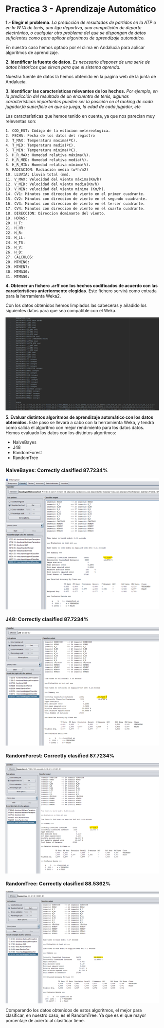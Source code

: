 # Practica 3 - Aprendizaje Automático
**1.- Elegir el problema.** *La predicción de resultados de partidos en la ATP o en la WTA de tenis, una liga deportiva, una competición de deporte electrónico, o cualquier otro problema del que se dispongan de datos suficientes como para aplicar algoritmos de aprendizaje automático.*

En nuestro caso hemos optado por el clima en Andalucia para aplicar algoritmos de aprendizaje. 

**2. Identificar la fuente de datos.** *Es necesario disponer de una serie de
datos históricos que sirvan para que el sistema aprenda.*

Nuestra fuente de datos la hemos obtenido en la pagina web de la junta de Andalucia.

**3. Identificar las características relevantes de los hechos.** *Por ejemplo, en
la predicción del resultado de un encuentro de tenis, algunas características importantes pueden ser la posición en el ranking de cada jugador,la superficie en que se juega, la edad de cada jugador, etc*


Las características que hemos tenido en cuenta, ya que nos parecían muy releventas son:

~~~
1. COD_EST: Código de la estacion metereologica.
2. FECHA: Fecha de los datos del registro
3. T_MAX: Temperatura maxima(ºC).
4. T_MED: Temperatura media(ºC).
5. T_MIN: Temperatura minima(ºC).
6. H_R_MAX: Humedad relativa máxima(%).
7. H_R_MED: Humedad relativa media(%).
8. H_R_MIN: Humedad relativa mínima(%).
9. RADIACION: Radiación media (w*h/m2)
10. LLUVIA: Lluvia total (mm).
11. V_MAX: Velocidad del viento máxima(Km/h)
12. V_MED: Velocidad del viento media(Km/h)
13. V_MIN: velocidad del viento minima (Km/h).
14. CV1: Minutos con direccion de viento en el primer cuadrante.
15. CV2: Minutos con direccion de viento en el segundo cuadrante.
16. CV3: Minutos con direccion de viento en el tercer cuadrante.
17. CV4: Minutos con direccion de viento en el cuarto cuadrante.
18. DIRECCION: Direccion dominante del viento.
19. HORAS:
20. H_T:
21. H_HR:
22. H_R:
23. H_LL:
24. H_TS:
25. H_V:
26. H_D:
27. CALCULOS:
28. MTMEN0:
29. MTMEN7:
30. MTMA30:
31. MTMA50:
~~~
**4. Obtener un fichero .arff con los hechos codificados de acuerdo con las características anteriormente elegidas.** Este fichero servirá como entrada para la herramienta Weka2.

Con los datos obtenidos hemos limpiados las cabeceras y añadido los siguientes datos para que sea compatible con el Weka.
<p align="center">
  <img src="/img/arff.png" title="arffFormat" align="center">
</p>

**5. Evaluar distintos algoritmos de aprendizaje automático con los datos obtenidos.** Este paso se llevará a cabo con la herramienta Weka, y tendrá como salida el algoritmo con mejor rendimiento para los datos datos.
Hemos evaluado los datos con los distintos algoritmos:
- NaiveBayes
- J48
- RandomForest
- RandomTree

### NaiveBayes: Correctly clasified 87.7234%
<p align="center">
  <img src="/img/Bayes.png" title="NaiveBayes" align="center">
</p>

### J48: Correctly clasified 87.7234%
<p align="center">
  <img src="/img/J48.png" title="J48" align="center">
</p>

### RandomForest: Correctly clasified 87.7234%
<p align="center">
  <img src="/img/RandomForest.png" title="NaiveBayes" align="center">
</p>

### RandomTree: Correctly clasified 88.5362%
<p align="center">
  <img src="/img/RandomTree.png" title="NaiveBayes" align="center">
</p>

Comparando los datos obtenidos de estos algoritmos, el mejor para clasificar, en nuestro caso, es el RandomTree. Ya que es el que mayor porcentaje de acierto al clasificar tiene.







